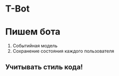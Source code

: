 # T-Bot
<h1>Пишем бота</h1>

1. Событийная модель
2. Сохранение состояния каждого пользователя



<H2>Учитывать стиль кода!</H2>

